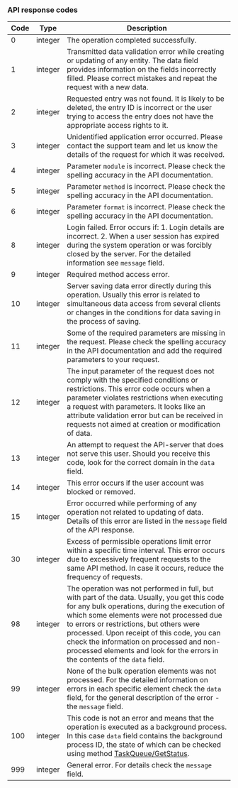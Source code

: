 ### API response codes

Code                                        | Type    | Description
--------------------------------------------|---------|----------------
<span data-anchor="apiCode-0">0</span>     | integer | The operation completed successfully.
<span data-anchor="apiCode-1">1</span>     | integer | Transmitted data validation error while creating or updating of any entity. The data field provides information on the fields incorrectly filled. Please correct mistakes and repeat the request with a new data.
<span data-anchor="apiCode-2">2</span>     | integer | Requested entry was not found. It is likely to be deleted, the entry ID is incorrect or the user trying to access the entry does not have the appropriate access rights to it. 
<span data-anchor="apiCode-3">3</span>     | integer | Unidentified application error occurred. Please contact the support team and let us know the details of the request for which it was received.
<span data-anchor="apiCode-4">4</span>     | integer | Parameter `module` is incorrect. Please check the spelling accuracy in the API documentation.
<span data-anchor="apiCode-5">5</span>     | integer | Parameter `method` is incorrect. Please check the spelling accuracy in the API documentation.
<span data-anchor="apiCode-6">6</span>     | integer | Parameter `format` is incorrect. Please check the spelling accuracy in the API documentation.
<span data-anchor="apiCode-8">8</span>     | integer | Login failed. Error occurs if: 1. Login details are incorrect. 2. When a user session has expired during the system operation or was forcibly closed by the server. For the detailed information see `message` field.
<span data-anchor="apiCode-9">9</span>     | integer | Required method access error.
<span data-anchor="apiCode-10">10</span>   | integer | Server saving data error directly during this operation. Usually this error is related to simultaneous data access from several clients or changes in the conditions for data saving in the process of saving.
<span data-anchor="apiCode-11">11</span>   | integer | Some of the required parameters are missing in the request. Please check the spelling accuracy in the API documentation and add the required parameters to your request.
<span data-anchor="apiCode-12">12</span>   | integer | The input parameter of the request does not comply with the specified conditions or restrictions. This error code occurs when a parameter violates restrictions when executing a request with parameters. It looks like an attribute validation error but can be received in requests not aimed at creation or modification of data.
<span data-anchor="apiCode-13">13</span>   | integer | An attempt to request the API-server that does not serve this user. Should you receive this code, look for the correct domain in the `data` field.
<span data-anchor="apiCode-14">14</span>   | integer | This error occurs if the user account was blocked or removed.
<span data-anchor="apiCode-15">15</span>   | integer | Error occurred while performing of any operation not related to updating of data. Details of this error are listed in the `message` field of the API response.
<span data-anchor="apiCode-30">30</span>   | integer | Excess of permissible operations limit error within a specific time interval. This error occurs due to excessively frequent requests to the same API method. In case it occurs, reduce the frequency of requests.
<span data-anchor="apiCode-98">98</span>   | integer | The operation was not performed in full, but with part of the data. Usually, you get this code for any bulk operations, during the execution of which some elements were not processed due to errors or restrictions, but others were processed. Upon receipt of this code, you can check the information on processed and non-processed elements and look for the errors in the contents of the `data` field.
<span data-anchor="apiCode-99">99</span>   | integer | None of the bulk operation elements was not processed. For the detailed information on errors in each specific element check the `data` field, for the general description of the error - the `message` field.
<span data-anchor="apiCode-100">100</span> | integer | This code is not an error and means that the operation is executed as a background process. In this case `data` field contains the background process ID, the state of which can be checked using method [TaskQueue/GetStatus](/en/help/api-docs/taskqueue#GetStatus).
<span data-anchor="apiCode-999">999</span> | integer | General error. For details check the `message` field.

